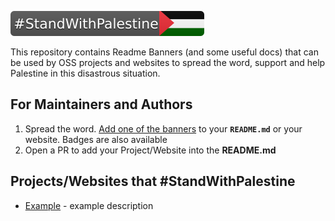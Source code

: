 
[![Stand With Palestine](https://raw.githubusercontent.com/22mahmoud/StandWithPalestine/main/public/StandWithPalestine.svg)](https://standwithpalestine.vercel.app)

This repository contains Readme Banners (and some useful docs) that can be used
by OSS projects and websites to spread the word, support and help Palestine in this
disastrous situation.

## For Maintainers and Authors

1. Spread the word. [Add one of the banners](https://standwithpalestine.vercel.app#usage) to your **`README.md`** or your website. Badges are also available
2. Open a PR to add your Project/Website into the **README.md**

## Projects/Websites that #StandWithPalestine

- [Example](https://example.com) - example description

